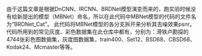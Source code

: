 由于这篇文章是根据DnCNN、IRCNN、BRDNet模型演变而来的，跑实验时候没有给新提出的模型（MBNet）命名，所以在此代码中MBNet模型的代码的文件名为“BRDNet_Cat”。
此代码将MBNet模型的各分支拆开来分析其去噪效果psnr。
代码所用到的常见灰度、彩色数据集在此仓库中都有，分别为：滑铁卢勘探的4744张彩色图数据集，灰度图数据集，train400、Set12、BSD68、CBSD68、Kodak24、Mcmaster等等。